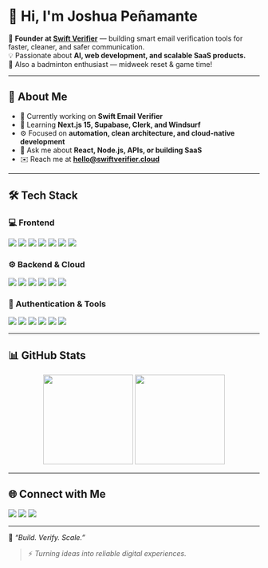 # 👋 Hi, I'm Joshua Peñamante

🚀 **Founder at [Swift Verifier](https://swiftverifier.cloud)** — building smart email verification tools for faster, cleaner, and safer communication.  
💡 Passionate about **AI, web development, and scalable SaaS products.**  
🏸 Also a badminton enthusiast — midweek reset & game time!

---

## 🧠 About Me
- 🔭 Currently working on **Swift Email Verifier**
- 🌱 Learning **Next.js 15, Supabase, Clerk, and Windsurf**
- ⚙️ Focused on **automation, clean architecture, and cloud-native development**
- 💬 Ask me about **React, Node.js, APIs, or building SaaS**
- ✉️ Reach me at **hello@swiftverifier.cloud**

---

## 🛠️ Tech Stack

### 💻 Frontend
<p align="left">
  <img src="https://img.shields.io/badge/HTML5-E34F26?style=for-the-badge&logo=html5&logoColor=white" />
  <img src="https://img.shields.io/badge/CSS3-1572B6?style=for-the-badge&logo=css3&logoColor=white" />
  <img src="https://img.shields.io/badge/SCSS-CC6699?style=for-the-badge&logo=sass&logoColor=white" />
  <img src="https://img.shields.io/badge/TailwindCSS-38B2AC?style=for-the-badge&logo=tailwindcss&logoColor=white" />
  <img src="https://img.shields.io/badge/Ember.js-E04E39?style=for-the-badge&logo=emberdotjs&logoColor=white" />
  <img src="https://img.shields.io/badge/React-61DAFB?style=for-the-badge&logo=react&logoColor=000" />
  <img src="https://img.shields.io/badge/Next.js-000000?style=for-the-badge&logo=nextdotjs&logoColor=white" />
</p>

### ⚙️ Backend & Cloud
<p align="left">
  <img src="https://img.shields.io/badge/PHP-777BB4?style=for-the-badge&logo=php&logoColor=white" />
  <img src="https://img.shields.io/badge/Node.js-339933?style=for-the-badge&logo=nodedotjs&logoColor=white" />
  <img src="https://img.shields.io/badge/Supabase-3ECF8E?style=for-the-badge&logo=supabase&logoColor=white" />
  <img src="https://img.shields.io/badge/Firebase-FFCA28?style=for-the-badge&logo=firebase&logoColor=000" />
  <img src="https://img.shields.io/badge/PostgreSQL-4169E1?style=for-the-badge&logo=postgresql&logoColor=white" />
  <img src="https://img.shields.io/badge/Stripe-635BFF?style=for-the-badge&logo=stripe&logoColor=white" />
</p>

### 🔐 Authentication & Tools
<p align="left">
  <img src="https://img.shields.io/badge/Clerk-000000?style=for-the-badge&logo=clerk&logoColor=white" />
  <img src="https://img.shields.io/badge/Windsurf-4A90E2?style=for-the-badge&logo=windicss&logoColor=white" />
  <img src="https://img.shields.io/badge/Git-F05032?style=for-the-badge&logo=git&logoColor=white" />
  <img src="https://img.shields.io/badge/GitHub-181717?style=for-the-badge&logo=github&logoColor=white" />
  <img src="https://img.shields.io/badge/Vercel-000000?style=for-the-badge&logo=vercel&logoColor=white" />
  <img src="https://img.shields.io/badge/VSCode-007ACC?style=for-the-badge&logo=visualstudiocode&logoColor=white" />
</p>

---

## 📊 GitHub Stats

<p align="center">
  <img src="https://github-readme-stats.vercel.app/api?username=JoshuaPenamante&show_icons=true&theme=tokyonight&hide_border=true&bg_color=00000000" height="180em" />
  <img src="https://github-readme-stats.vercel.app/api/top-langs/?username=JoshuaPenamante&layout=compact&theme=tokyonight&hide_border=true&bg_color=00000000" height="180em" />
</p>

---

## 🌐 Connect with Me  
<p align="left">
  <a href="https://swiftverifier.cloud"><img src="https://img.shields.io/badge/🌍_Website-0078D4?style=for-the-badge&logo=google-chrome&logoColor=white" /></a>
  <a href="https://linkedin.com/in/joshuapenamante"><img src="https://img.shields.io/badge/LinkedIn-0A66C2?style=for-the-badge&logo=linkedin&logoColor=white" /></a>
  <a href="mailto:hello@swiftverifier.cloud"><img src="https://img.shields.io/badge/Email-hello@swiftverifier.cloud-EA4335?style=for-the-badge&logo=gmail&logoColor=white" /></a>
</p>

---

💬 *“Build. Verify. Scale.”*  
> ⚡ *Turning ideas into reliable digital experiences.*

